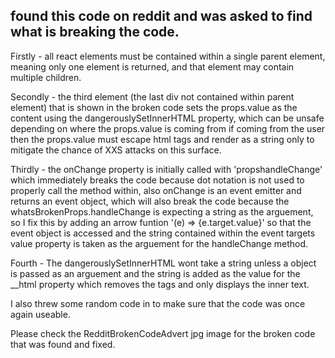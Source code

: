 ## found this code on reddit and was asked to find what is breaking the code.


Firstly - all react elements must be contained within a single parent element, meaning only one element is returned, and that element may contain multiple children.

Secondly - the third element (the last div not contained within parent element) that is shown in the broken code sets the props.value as the content using the dangerouslySetInnerHTML property, which can be unsafe depending on where the props.value is coming from if coming from the user then the props.value must escape html tags and render as a string only to mitigate the chance of XXS attacks on this surface.

Thirdly - the onChange property is initially called with 'propshandleChange' which immediately breaks the code because dot notation is not used to properly call the method within, also onChange is an event emitter and returns an event object, which will also break the code because the whatsBrokenProps.handleChange is expecting a string as the arguement, so I fix this by adding an arrow funtion '(e) => {e.target.value}' so that the event object is accessed and the string contained within the event targets value property is taken as the arguement for the handleChange method.

Fourth - The dangerouslySetInnerHTML wont take a string unless a object is passed as an arguement and the string is added as the value for the __html property which removes the tags and only displays the inner text. 

I also threw some random code in to make sure that the code was once again useable.

Please check the RedditBrokenCodeAdvert jpg image for the broken code that was found and fixed.